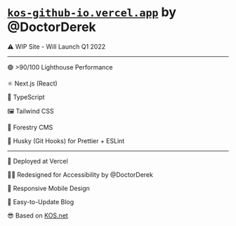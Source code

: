 # [`kos-github-io.vercel.app`](https://kos-github-io.vercel.app) by @DoctorDerek

⚠ WIP Site - Will Launch Q1 2022

---

🟢 >90/100 Lighthouse Performance

⚛ Next.js (React)

🧠 TypeScript

🖼 Tailwind CSS

🌳 Forestry CMS

🎣 Husky (Git Hooks) for Prettier + ESLint

---

🚢 Deployed at Vercel

👨‍🎨 Redesigned for Accessibility by @DoctorDerek

📱 Responsive Mobile Design

📝 Easy-to-Update Blog

😎 Based on [KOS.net](https://KOS.net)
